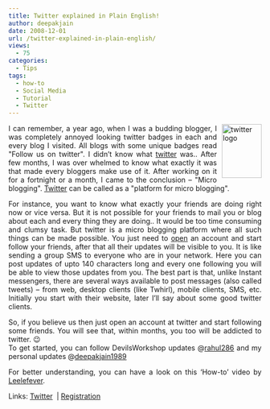 ```yaml
---
title: Twitter explained in Plain English!
author: deepakjain
date: 2008-12-01
url: /twitter-explained-in-plain-english/
views:
  - 75
categories:
  - Tips
tags:
  - how-to
  - Social Media
  - Tutorial
  - Twitter
---
```

<p align="justify">
  <a href="http://www.twitter.com" onclick="_gaq.push(['_trackEvent', 'outbound-article', 'http://www.twitter.com', '']);" target="_blank"><img class="wp-image-52087" style="border-right: 0px;border-top: 0px;margin: 0px 0px 0px 10px;border-left: 0px;border-bottom: 0px" height="107" alt="twitter logo" src="http://cdn.devilsworkshop.org/files/2008/12/twitter-logo.gif" width="79" align="right" border="0" /></a> I can remember, a year ago, when I was a budding blogger, I was completely annoyed looking twitter badges in each and every blog I visited. All blogs with some unique badges read "Follow us on twitter". I didn&#8217;t know what <a href="http://twitter.com/" onclick="_gaq.push(['_trackEvent', 'outbound-article', 'http://twitter.com/', 'twitter']);" >twitter</a> was.. After few months, I was over whelmed to know what exactly it was that made every bloggers make use of it. After working on it for a fortnight or a month, I came to the conclusion &#8211; "Micro blogging". <a href="http://twitter.com/" onclick="_gaq.push(['_trackEvent', 'outbound-article', 'http://twitter.com/', 'Twitter']);" >Twitter</a> can be called as a "platform for micro blogging".
</p>

<p align="justify">
  For instance, you want to know what exactly your friends are doing right now or vice versa. But it is not possible for your friends to mail you or blog about each and every thing they are doing.. It would be too time consuming and clumsy task. But twitter is a micro blogging platform where all such things can be made possible. You just need to <a href="https://twitter.com/signup" onclick="_gaq.push(['_trackEvent', 'outbound-article', 'https://twitter.com/signup', 'open']);" >open</a> an account and start follow your friends, after that all their updates will be visible to you. It is like sending a group SMS to everyone who are in your network. Here you can post updates of upto 140 characters long and every one following you will be able to view those updates from you. The best part is that, unlike Instant messengers, there are several ways available to post messages (also called tweets) &#8211; from web, desktop clients (like Twhirl), mobile clients, SMS, etc. Initially you start with their website, later I&#8217;ll say about some good twitter clients.
</p>

<p align="justify">
  So, if you believe us then just open an account at twitter and start following some friends. You will see that, within months, you too will be addicted to twitter. 😉 <br />To get started, you can follow DevilsWorkshop updates @<a href="http://www.twitter.com/rahul286" onclick="_gaq.push(['_trackEvent', 'outbound-article', 'http://www.twitter.com/rahul286', 'rahul286']);" >rahul286</a> and my personal updates @<a href="http://www.twitter.com/deepakjain1989" onclick="_gaq.push(['_trackEvent', 'outbound-article', 'http://www.twitter.com/deepakjain1989', 'deepakjain1989']);" >deepakjain1989</a>
</p>

<p align="justify">
  For better understanding, you can have a look on this &#8216;How-to&#8217; video by <a href="http://in.youtube.com/user/leelefever" onclick="_gaq.push(['_trackEvent', 'outbound-article', 'http://in.youtube.com/user/leelefever', 'Leelefever']);" >Leelefever</a>.
</p>

<p align="justify">
  <p align="center">
    <p align="left">
      Links: <a href="http://twitter.com/" onclick="_gaq.push(['_trackEvent', 'outbound-article', 'http://twitter.com/', 'Twitter']);" >Twitter</a>&#160; | <a href="https://twitter.com/signup" onclick="_gaq.push(['_trackEvent', 'outbound-article', 'https://twitter.com/signup', 'Registration']);" >Registration</a>
    </p>

